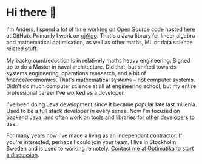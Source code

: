 # Hi there 👋

I'm Anders, I spend a lot of time working on Open Source code hosted here at GitHub. Primarily I work on [ojAlgo](https://github.com/optimatika/ojAlgo). That's a Java library for linear algebra and mathematical optimisation, as well as other maths, ML or data science related stuff.

My background/eduction is in relatively maths heavy engineering. Signed up to do a Master in naval architecture. Did that, but shifted towards systems engineering, operations reasearch, and a bit of finance/ecomomics. That's mathematical systems – not computer systems. Didn't do much computer science at all at engineering school, but my entire professional career I've worked as a developer.

I've been doing Java development since it became popular late last millenia. Used to be a full stack developer in every sense. Now I'm focused on backend Java, and often work on tools and libraries for other developers to use.

For many years now I've made a livng as an independant contractor. If you're interested, perhaps I could join your team. I live in Stockholm Sweden and is used to working remotely. [Contact me at Optimatika to start a discussion](https://www.optimatika.se).

<!--
**apete/apete** is a ✨ _special_ ✨ repository because its `README.md` (this file) appears on your GitHub profile.

Here are some ideas to get you started:

- 🔭 I’m currently working on ...
- 🌱 I’m currently learning ...
- 👯 I’m looking to collaborate on ...
- 🤔 I’m looking for help with ...
- 💬 Ask me about ...
- 📫 How to reach me: ...
- 😄 Pronouns: ...
- ⚡ Fun fact: ... wealth management, currency exchange, market surveilance, payments, Open Banking integrations
-->
